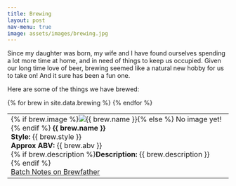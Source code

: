 ```yaml
---
title: Brewing
layout: post
nav-menu: true
image: assets/images/brewing.jpg
---
```

Since my daughter was born, my wife and I have found ourselves spending a lot
more time at home, and in need of things to keep us occupied. Given our long
time love of beer, brewing seemed like a natural new hobby for us to take on!
And it sure has been a fun one.

Here are some of the things we have brewed:
<div class="row">
    <table class="alt">
        {% for brew in site.data.brewing %}
        <tr>
            <td>
                <span class="image left brew">
                {% if brew.image %}<img src="{{ site.baseurl }}/{{ brew.image }}" alt="{{ brew.name }}">{% else %}
                <span>No image yet!</span>{% endif %}
                </span>
                <strong>{{ brew.name }}</strong><br>
                <strong>Style:</strong> {{ brew.style }}<br>
                <strong>Approx ABV:</strong> {{ brew.abv }}<br>
                {% if brew.description %}<strong>Description:</strong> {{ brew.description }}<br>{% endif %}
                <br><a href="{{ brew.link }}">Batch Notes on Brewfather</a>
            </td>
        </tr>{% endfor %}
    </table>
</div>
